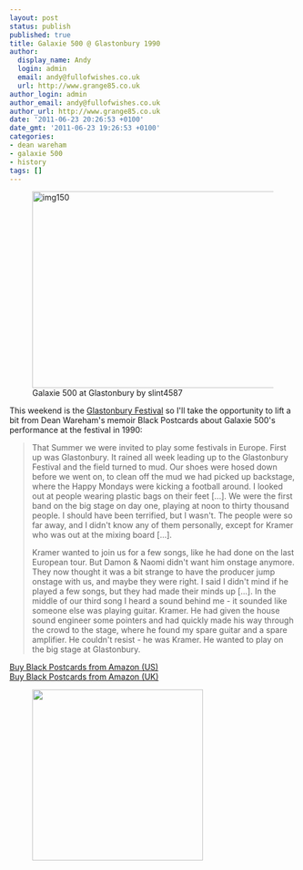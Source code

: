 ```yaml
---
layout: post
status: publish
published: true
title: Galaxie 500 @ Glastonbury 1990
author:
  display_name: Andy
  login: admin
  email: andy@fullofwishes.co.uk
  url: http://www.grange85.co.uk
author_login: admin
author_email: andy@fullofwishes.co.uk
author_url: http://www.grange85.co.uk
date: '2011-06-23 20:26:53 +0100'
date_gmt: '2011-06-23 19:26:53 +0100'
categories:
- dean wareham
- galaxie 500
- history
tags: []
---
```

<figure class="caption aligncenter"><a href="http://www.flickr.com/photos/74825135@N00/3354266928/" title="img150 by slint4587, on Flickr"><img class="aligncenter" src="http://farm4.static.flickr.com/3638/3354266928_f84714f9e7.jpg" width="500" height="345" alt="img150"></a><figcaption class="caption-text">Galaxie 500 at Glastonbury by slint4587</figcaption></figure>
<p>This weekend is the <a href="http://www.glastonburyfestivals.co.uk/">Glastonbury Festival</a> so I'll take the opportunity to lift a bit from Dean Wareham's memoir Black Postcards about Galaxie 500's performance at the festival in 1990:</p>
<blockquote><p>That Summer we were invited to play some festivals in Europe. First up was Glastonbury. It rained all week leading up to the Glastonbury Festival and the field turned to mud. Our shoes were hosed down before we went on, to clean off the mud we had picked up backstage, where the Happy Mondays were kicking a football around. I looked out at people wearing plastic bags on their feet [...]. We were the first band on the big stage on day one, playing at noon to thirty thousand people. I should have been terrified, but I wasn't. The people were so far away, and I didn't know any of them personally, except for Kramer who was out at the mixing board [...].</p>
<p>Kramer wanted to join us for a few songs, like he had done on the last European tour. But Damon & Naomi didn't want him onstage anymore. They now thought it was a bit strange to have the producer jump onstage with us, and maybe they were right. I said I didn't mind if he played a few songs, but they had made their minds up [...]. In the middle of our third song I heard a sound behind me - it sounded like someone else was playing guitar. Kramer. He had given the house sound engineer some pointers and had quickly made his way through the crowd to the stage, where he found my spare guitar and a spare amplifier. He couldn't resist - he was Kramer. He wanted to play on the big stage at Glastonbury.</p></blockquote>
<p><a href="http://www.amazon.com/gp/product/0143115480/ref=as_li_ss_tl?ie=UTF8&tag=aheadfullofwi-20&linkCode=as2&camp=217145&creative=399369&creativeASIN=0143115480">Buy Black Postcards from Amazon (US)</a><img src="http://www.assoc-amazon.com/e/ir?t=&l=as2&o=1&a=0143115480&camp=217145&creative=399369" width="1" height="1" border="0" alt="" style="border:none !important; margin:0px !important;" /><br />
<a href="http://www.amazon.co.uk/gp/product/0143115480/ref=as_li_ss_tl?ie=UTF8&tag=aheadfullofwi-21&linkCode=as2&camp=1634&creative=19450&creativeASIN=0143115480">Buy Black Postcards from Amazon (UK)</a><img src="http://www.assoc-amazon.co.uk/e/ir?t=&l=as2&o=2&a=0143115480" width="1" height="1" border="0" alt="" style="border:none !important; margin:0px !important;" /><br />
<figure class="caption aligncenter" width="300" caption="Black postcards (paperback edition)"><img src="http://www.fullofwishes.co.uk/wp/wp-content/uploads/2009/02/41dyhhimxrl_ss500_-300x300.jpg" alt="" title="Black postcards (paperback edition)" width="300" height="300" class="size-medium wp-image-1042" /><figcaption class="caption-text"></figcaption></figure>
